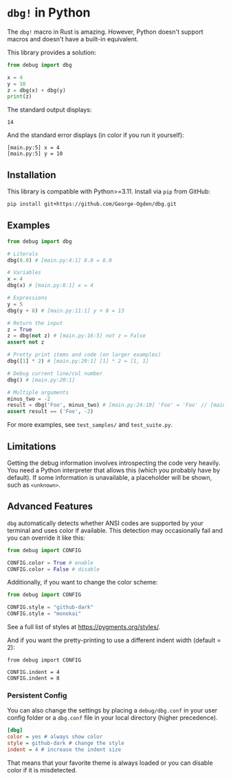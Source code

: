 # `dbg!` in Python

The `dbg!` macro in Rust is amazing.
However, Python doesn't support macros and doesn't have a built-in equivalent.

This library provides a solution:

```python
from debug import dbg

x = 4
y = 10
z = dbg(x) + dbg(y)
print(z)
```

The standard output displays:

```
14
```

And the standard error displays (in color if you run it yourself):

```
[main.py:5] x = 4
[main.py:5] y = 10
```

## Installation

This library is compatible with Python>=3.11.
Install via `pip` from GitHub:

```bash
pip install git+https://github.com/George-Ogden/dbg.git
```

## Examples

```python
from debug import dbg

# Literals
dbg(8.0) # [main.py:4:1] 8.0 = 8.0

# Variables
x = 4
dbg(x) # [main.py:8:1] x = 4

# Expressions
y = 5
dbg(y + 8) # [main.py:11:1] y + 8 = 13

# Return the input
z = True
z = dbg(not z) # [main.py:16:5] not z = False
assert not z

# Pretty print items and code (on larger examples)
dbg([1] * 2) # [main.py:20:1] [1] * 2 = [1, 1]

# Debug current line/col number
dbg() # [main.py:20:1]

# Multiple arguments
minus_two = -2
result = dbg('Foo', minus_two) # [main.py:24:10] 'Foo' = 'Foo' // [main.py:24:10] minus_two = -2
assert result == ('Foo', -2)
```

For more examples, see `test_samples/` and `test_suite.py`.

## Limitations

Getting the debug information involves introspecting the code very heavily.
You need a Python interpreter that allows this (which you probably have by default).
If some information is unavailable, a placeholder will be shown, such as `<unknown>`.

## Advanced Features

`dbg` automatically detects whether ANSI codes are supported by your terminal and uses color if available.
This detection may occasionally fail and you can override it like this:

```python
from debug import CONFIG

CONFIG.color = True # enable
CONFIG.color = False # disable
```

Additionally, if you want to change the color scheme:

```python
from debug import CONFIG

CONFIG.style = "github-dark"
CONFIG.style = "monokai"
```

See a full list of styles at https://pygments.org/styles/.

And if you want the pretty-printing to use a different indent width (default = 2):

```
from debug import CONFIG

CONFIG.indent = 4
CONFIG.indent = 8
```

### Persistent Config

You can also change the settings by placing a `debug/dbg.conf` in your user config folder or a `dbg.conf` file in your local directory (higher precedence).

```ini
[dbg]
color = yes # always show color
style = github-dark # change the style
indent = 4 # increase the indent size
```

That means that your favorite theme is always loaded or you can disable color if it is misdetected.

